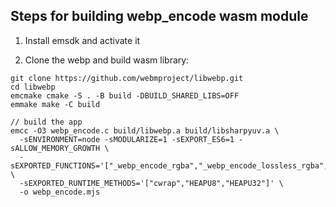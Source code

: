 ## Steps for building webp_encode wasm module

1. Install emsdk and activate it

2. Clone the webp and build wasm library:
```
git clone https://github.com/webmproject/libwebp.git
cd libwebp
emcmake cmake -S . -B build -DBUILD_SHARED_LIBS=OFF
emmake make -C build

// build the app
emcc -O3 webp_encode.c build/libwebp.a build/libsharpyuv.a \
  -sENVIRONMENT=node -sMODULARIZE=1 -sEXPORT_ES6=1 -sALLOW_MEMORY_GROWTH \
  -sEXPORTED_FUNCTIONS='["_webp_encode_rgba","_webp_encode_lossless_rgba","_webp_free","_malloc","_free"]' \
  -sEXPORTED_RUNTIME_METHODS='["cwrap","HEAPU8","HEAPU32"]' \
  -o webp_encode.mjs
```

